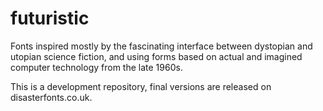 # futuristic

Fonts inspired mostly by the fascinating interface between dystopian and utopian science fiction, and using forms based on actual and imagined computer technology from the late 1960s.

This is a development repository, final versions are released on disasterfonts.co.uk.
